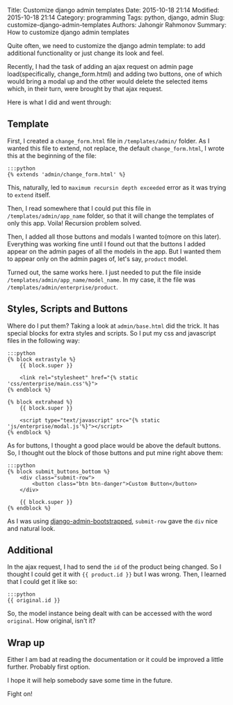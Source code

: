 Title: Customize django admin templates
Date: 2015-10-18 21:14
Modified: 2015-10-18 21:14
Category: programming
Tags: python, django, admin
Slug: customize-django-admin-templates
Authors: Jahongir Rahmonov
Summary: How to customize django admin templates

Quite often, we need to customize the django admin template: to add additional functionality or just 
change its look and feel.

Recently, I had the task of adding an ajax request on admin page load(specifically, change_form.html) 
and adding two buttons, one of which would bring a modal up and the other would delete the selected items
which, in their turn, were brought by that ajax request.

Here is what I did and went through:

Template
--------

First, I created a `change_form.html` file in `/templates/admin/` folder. As I wanted this file to extend, 
not replace, the default `change_form.html`, I wrote this at the beginning of the file:

    :::python
    {% extends 'admin/change_form.html' %}
    
This, naturally, led to `maximum recursin depth exceeded` error as it was trying to `extend` itself.

Then, I read somewhere that I could put this file in `/templates/admin/app_name` folder, so that it will 
change the templates of only this app. Voila! Recursion problem solved.

Then, I added all those buttons and modals I wanted to(more on this later). Everything was working fine 
until I found out that the buttons I added appear on the admin pages of all the models in the app. But 
I wanted them to appear only on the admin pages of, let's say, `product` model.

Turned out, the same works here. I just needed to put the file inside `/templates/admin/app_name/model_name`.
In my case, it the file was  `/templates/admin/enterprise/product`.

Styles, Scripts and Buttons
---------------------------

Where do I put them? Taking a look at `admin/base.html` did the trick. It has special blocks for extra styles and
scripts. So I put my css and javascript files in the following way:

    :::python
    {% block extrastyle %}
        {{ block.super }}
        
        <link rel="stylesheet" href="{% static 'css/enterprise/main.css'%}">
    {% endblock %}
    
    {% block extrahead %}
        {{ block.super }}
        
        <script type="text/javascript" src="{% static 'js/enterprise/modal.js'%}"></script>
    {% endblock %}
    
As for buttons, I thought a good place would be above the default buttons. So, I thought out the block of those buttons 
and put mine right above them:

    :::python
    {% block submit_buttons_bottom %}
        <div class="submit-row">
            <button class="btn btn-danger">Custom Button</button>
        </div>
    
        {{ block.super }}
    {% endblock %}
    
As I was using [django-admin-bootstrapped](https://github.com/django-admin-bootstrapped/django-admin-bootstrapped),
`submit-row` gave the `div` nice and natural look.

Additional
----------

In the ajax request, I had to send the `id` of the product being changed. So I thought I could get it with `{{ product.id }}`
but I was wrong. Then, I learned that I could get it like so:

    :::python
    {{ original.id }}
    
So, the model instance being dealt with can be accessed with the word `original`. How original, isn't it?

Wrap up
-------

Either I am bad at reading the documentation or it could be improved a little further. Probably first option. 

I hope it will help somebody save some time in the future.

Fight on!


   
